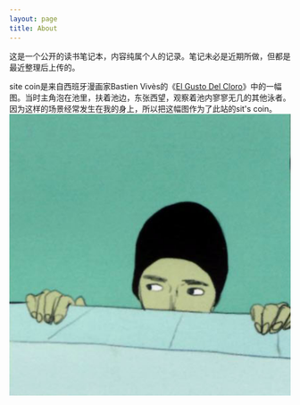 ```yaml
---
layout: page
title: About
---
```


这是一个公开的读书笔记本，内容纯属个人的记录。笔记未必是近期所做，但都是最近整理后上传的。

site coin是来自西班牙漫画家Bastien Vivès的《[El Gusto Del Cloro](https://www.goodreads.com/book/show/12527783-el-gusto-del-cloro?from_search=true)》中的一幅图。当时主角泡在池里，扶着池边，东张西望，观察着池内寥寥无几的其他泳者。因为这样的场景经常发生在我的身上，所以把这幅图作为了此站的sit's coin。
![sitecoin](/img/sitecoin.png)

